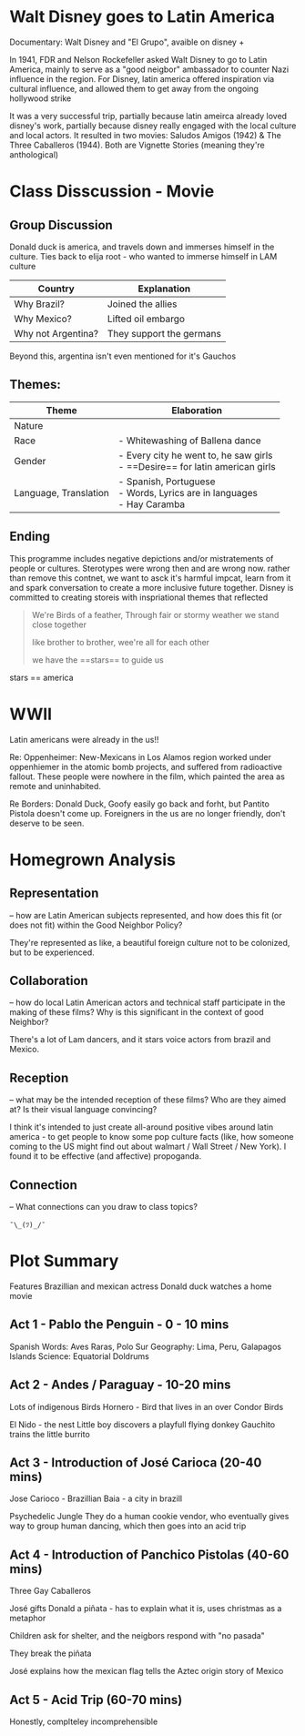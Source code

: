 # Walt Disney goes to Latin America
Documentary: Walt Disney and "El Grupo", avaible on disney +

In 1941, FDR and Nelson Rockefeller asked Walt Disney to go to Latin America, mainly to serve as a "good neigbor" ambassador to counter Nazi influence in the region. For Disney, latin america offered inspiration via cultural influence, and allowed them to get away from the ongoing hollywood strike

It was a very successful trip, partially because latin ameirca already loved disney's work, partially because disney really engaged with the local culture and local actors. It resulted in two movies: Saludos Amigos (1942) & The Three Caballeros (1944). Both are Vignette Stories (meaning they're anthological)

# Class Disscussion - Movie
## Group Discussion
Donald duck is america, and travels down and immerses himself in the culture.
Ties back to elija root - who wanted to immerse himself in LAM culture

| Country | Explanation |
| ---- | ---- |
| Why Brazil? | Joined the allies |
| Why Mexico? | Lifted oil embargo |
| Why not Argentina? | They support the germans |
Beyond this, argentina isn't even mentioned for it's Gauchos

## Themes:
| Theme | Elaboration |
| ---- | ---- |
| Nature |  |
| Race | - Whitewashing of Ballena dance |
| Gender | - Every city he went to, he saw girls<br>- ==Desire== for latin american girls |
| Language, Translation | - Spanish, Portuguese<br>- Words, Lyrics are in languages<br>- Hay Caramba |

## Ending
This programme includes negative depictions and/or mistratements of people or cultures. Sterotypes were wrong then and are wrong now. rather than remove this contnet, we want to asck it's harmful impcat, learn from it and spark conversation to create a more inclusive future together.
Disney is committed to creating storeis with inspriational themes that reflected




> We're Birds of a feather,
> Through fair or stormy weather
> we stand close together
> 
> like brother to brother, wee're all for each other
> 
> we have the ==stars== to guide us

stars == america

# WWII
Latin americans were already in the us!!

Re: Oppenheimer: New-Mexicans in Los Alamos region worked under oppenhiemer in the atomic bomb projects, and suffered from radioactive fallout. These people were nowhere in the film, which painted the area as remote and uninhabited. 

Re Borders: Donald Duck, Goofy easily go back and forht, but Pantito Pistola doesn't come up. Foreigners in the us are no longer friendly, don't deserve to be seen. 


# Homegrown Analysis

## Representation 
– how are Latin American subjects represented, and how does this fit (or does not fit) within the Good Neighbor Policy?

They're represented as like, a beautiful foreign culture not to be colonized, but to be experienced.

## Collaboration 
– how do local Latin American actors and technical staff participate in the making of these films? Why is this significant in the context of good Neighbor?

There's a lot of Lam dancers, and it stars voice actors from brazil and Mexico. 

## Reception 
– what may be the intended reception of these films? Who are they aimed at? Is their visual language convincing?

I think it's intended to just create all-around positive vibes around latin america - to get people to know some pop culture facts (like, how someone coming to the US might find out about walmart / Wall Street / New York). I found it to be effective (and affective) propoganda. 

## Connection 
– What connections can you draw to class topics?

`¯\_(ﾂ)_/¯`

# Plot Summary
Features Brazillian and mexican actress
Donald duck watches a home movie

## Act 1 - Pablo the Penguin - 0 - 10 mins
Spanish Words: Aves Raras, Polo Sur
Geography: Lima, Peru, Galapagos Islands
Science: Equatorial Doldrums

## Act 2 - Andes / Paraguay - 10-20 mins
Lots of indigenous Birds
Hornero - Bird that lives in an over
Condor Birds 

El Nido - the nest
Little boy discovers a playfull flying donkey
Gauchito trains the little burrito

## Act 3 - Introduction of José Carioca  (20-40 mins)
Jose Carioco - Brazillian
Baia - a city in brazill

Psychedelic Jungle
They do a human cookie vendor, who eventually gives way to group human dancing, which then goes into an acid trip

## Act 4 - Introduction of Panchico Pistolas (40-60 mins)
Three Gay Caballeros

José gifts Donald a piñata - has to explain what it is, uses christmas as a metaphor

Children ask for shelter, and the neigbors respond with "no pasada"

They break the piñata 

José explains how the mexican flag tells the Aztec origin story of Mexico


## Act 5 - Acid Trip (60-70 mins)
Honestly, complteley incomprehensible

